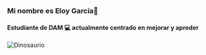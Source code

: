 ###                                                      Mi nombre es Eloy García👋
####                                     Estudiante de DAM 💻 actualmente **centrado en mejorar y apreder**

![Dinosaurio](https://www.actualidadgadget.com/wp-content/uploads/2018/02/t-rex.gif)

<!--
**eloygar/eloygar** is a ✨ _special_ ✨ repository because its `README.md` (this file) appears on your GitHub profile.

Here are some ideas to get you started:

- 🔭 I’m currently working on ...
- 🌱 I’m currently learning ...
- 👯 I’m looking to collaborate on ...
- 🤔 I’m looking for help with ...
- 💬 Ask me about ...
- 📫 How to reach me: ...
- 😄 Pronouns: ...
- ⚡ Fun fact: ...
-->
